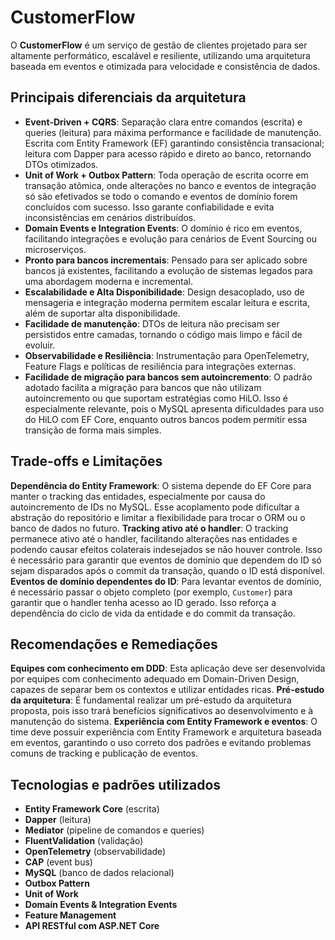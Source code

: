 # CustomerFlow

O **CustomerFlow** é um serviço de gestão de clientes projetado para ser altamente performático, escalável e resiliente, utilizando uma arquitetura baseada em eventos e otimizada para velocidade e consistência de dados.

## Principais diferenciais da arquitetura

- **Event-Driven + CQRS**: Separação clara entre comandos (escrita) e queries (leitura) para máxima performance e facilidade de manutenção. Escrita com Entity Framework (EF) garantindo consistência transacional; leitura com Dapper para acesso rápido e direto ao banco, retornando DTOs otimizados.
- **Unit of Work + Outbox Pattern**: Toda operação de escrita ocorre em transação atômica, onde alterações no banco e eventos de integração só são efetivados se todo o comando e eventos de domínio forem concluídos com sucesso. Isso garante confiabilidade e evita inconsistências em cenários distribuídos.
- **Domain Events e Integration Events**: O domínio é rico em eventos, facilitando integrações e evolução para cenários de Event Sourcing ou microserviços.
- **Pronto para bancos incrementais**: Pensado para ser aplicado sobre bancos já existentes, facilitando a evolução de sistemas legados para uma abordagem moderna e incremental.
- **Escalabilidade e Alta Disponibilidade**: Design desacoplado, uso de mensageria e integração moderna permitem escalar leitura e escrita, além de suportar alta disponibilidade.
- **Facilidade de manutenção**: DTOs de leitura não precisam ser persistidos entre camadas, tornando o código mais limpo e fácil de evoluir.
- **Observabilidade e Resiliência**: Instrumentação para OpenTelemetry, Feature Flags e políticas de resiliência para integrações externas.
- **Facilidade de migração para bancos sem autoincremento**: O padrão adotado facilita a migração para bancos que não utilizam autoincremento ou que suportam estratégias como HiLO. Isso é especialmente relevante, pois o MySQL apresenta dificuldades para uso do HiLO com EF Core, enquanto outros bancos podem permitir essa transição de forma mais simples.

## Trade-offs e Limitações

**Dependência do Entity Framework**: O sistema depende do EF Core para manter o tracking das entidades, especialmente por causa do autoincremento de IDs no MySQL. Esse acoplamento pode dificultar a abstração do repositório e limitar a flexibilidade para trocar o ORM ou o banco de dados no futuro.
**Tracking ativo até o handler**: O tracking permanece ativo até o handler, facilitando alterações nas entidades e podendo causar efeitos colaterais indesejados se não houver controle. Isso é necessário para garantir que eventos de domínio que dependem do ID só sejam disparados após o commit da transação, quando o ID está disponível.
**Eventos de domínio dependentes do ID**: Para levantar eventos de domínio, é necessário passar o objeto completo (por exemplo, `Customer`) para garantir que o handler tenha acesso ao ID gerado. Isso reforça a dependência do ciclo de vida da entidade e do commit da transação.


## Recomendações e Remediações

**Equipes com conhecimento em DDD**: Esta aplicação deve ser desenvolvida por equipes com conhecimento adequado em Domain-Driven Design, capazes de separar bem os contextos e utilizar entidades ricas.
**Pré-estudo da arquitetura**: É fundamental realizar um pré-estudo da arquitetura proposta, pois isso trará benefícios significativos ao desenvolvimento e à manutenção do sistema.
**Experiência com Entity Framework e eventos**: O time deve possuir experiência com Entity Framework e arquitetura baseada em eventos, garantindo o uso correto dos padrões e evitando problemas comuns de tracking e publicação de eventos.

## Tecnologias e padrões utilizados

- **Entity Framework Core** (escrita)
- **Dapper** (leitura)
- **Mediator** (pipeline de comandos e queries)
- **FluentValidation** (validação)
- **OpenTelemetry** (observabilidade)
- **CAP** (event bus)
- **MySQL** (banco de dados relacional)
- **Outbox Pattern**
- **Unit of Work**
- **Domain Events & Integration Events**
- **Feature Management**
- **API RESTful com ASP.NET Core**
